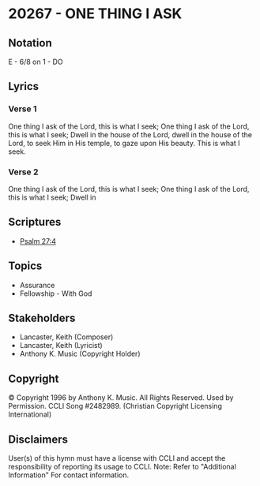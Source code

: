 # 20267 - ONE THING I ASK

## Notation

E - 6/8 on 1 - DO

## Lyrics

### Verse 1

One thing I ask of the Lord, this is what I seek; One thing I ask of the Lord, this is what I seek; Dwell in the house of the Lord, dwell in the house of the Lord, to seek Him in His temple, to gaze upon His beauty.  This is what I seek. 

### Verse 2

One thing I ask of the Lord, this is what I seek; One thing I ask of the Lord, this is what I seek; Dwell in 


## Scriptures

- [Psalm 27:4](https://www.biblegateway.com/passage/?search=Psalm%2027%3A4)

## Topics

- Assurance
- Fellowship - With God

## Stakeholders

- Lancaster, Keith (Composer)
- Lancaster, Keith (Lyricist)
- Anthony K. Music (Copyright Holder)

## Copyright

© Copyright 1996 by Anthony K. Music. All Rights Reserved. Used by Permission. CCLI Song #2482989.
(Christian Copyright Licensing International)

## Disclaimers

User(s) of this hymn must have a license with CCLI and accept the responsibility of reporting its usage to CCLI.
Note: Refer to "Additional Information" For contact information.

